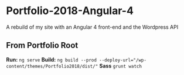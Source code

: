 # Portfolio-2018-Angular-4
A rebuild of my site with an Angular 4 front-end and the Wordpress API

## From Portfolio Root

**Run:** `ng serve`
**Build:** `ng build --prod --deploy-url="/wp-content/themes/Portfolio2018/dist/"`
**Sass** `grunt watch`
